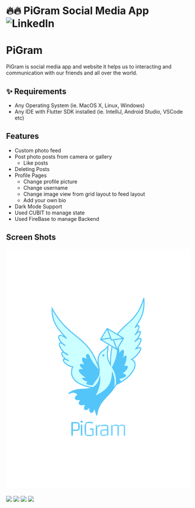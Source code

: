 # 🔥🔥 PiGram Social Media App  ![LinkedIn](https://www.linkedin.com/in/mohammed-gamal-25a102167/)

# PiGram

PiGram is social media app and website it helps us to interacting and communication with our friends
and all over the world.

## ✨ Requirements

* Any Operating System (ie. MacOS X, Linux, Windows)
* Any IDE with Flutter SDK installed (ie. IntelliJ, Android Studio, VSCode etc)

## Features

* Custom photo feed
* Post photo posts from camera or gallery
    * Like posts
* Deleting Posts
* Profile Pages
    * Change profile picture
    * Change username
    * Change image view from grid layout to feed layout
    * Add your own bio
* Dark Mode Support
* Used CUBIT to manage state
* Used FireBase to manage Backend

## Screen Shots

#### ![Logo](assets/Images/logo.png)

![](D:/Flutter/projects/1.jpg)
![](D:/Flutter/projects/2.jpg)
![](D:/Flutter/projects/3.jpg)
![](D:/Flutter/projects/4.jpg)

